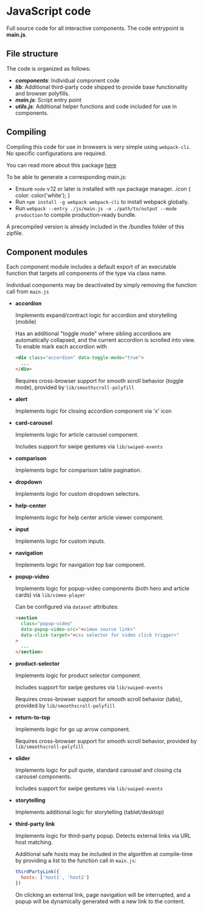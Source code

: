 # JavaScript code

Full source code for all interactive components.
The code entrypoint is **main.js**.

## File structure

The code is organized as follows:

- **_components_**: Individual component code
- **_lib_**: Additional third-party code shipped to provide base functionality and browser polyfills.
- **_main.js_**: Script entry point
- **_utils.js_**: Additional helper functions and code included for use in components.

## Compiling

Compiling this code for use in browsers is very simple using `webpack-cli`.
No specific configurations are required.

You can read more about this package [here](https://github.com/webpack/webpack-cli/blob/master/packages/webpack-cli/README.md)

To be able to generate a corresponding main.js:

- Ensure `node` v.12 or later is installed with `npm` package manager. .icon {
  color: color('white');
  }
- Run `npm install -g webpack webpack-cli` to install webpack globally.
- Run `webpack --entry ./js/main.js -o ./path/to/output --mode production` to compile production-ready bundle.

A precompiled version is already included in the /bundles folder of this zipfile.

## Component modules

Each component module includes a default export of an executable function that targets _all_
components of the type via class name.

Individual components may be deactivated by simply removing the function call from `main.js`

- **accordion**

  Implements expand/contract logic for accordion and storytelling (mobile)

  Has an additional "toggle mode" where sibling accordions are automatically collapsed,
  and the current accordion is scrolled into view. To enable mark each accordion with

  ```html
  <div class="accordion" data-toggle-mode="true">
    ...
  </div>
  ```

  Requires cross-browser support for smooth scroll behavior (toggle mode),
  provided by `lib/smoothscroll-polyfill`

- **alert**

  Implements logic for closing accordion component via 'x' icon

- **card-carousel**

  Implements logic for article carousel component.

  Includes support for swipe gestures via `lib/swiped-events`

- **comparison**

  Implements logic for comparison table pagination.

- **dropdown**

  Implements logic for custom dropdown selectors.

- **help-center**

  Implements logic for help center article viewer component.

- **input**

  Implements logic for custom inputs.

- **navigation**

  Implements logic for navigation top bar component.

- **popup-video**

  Implements logic for popup-video components (both hero and article cards) via `lib/vimeo-player`

  Can be configured via `dataset` attributes:

  ```html
  <section
    class="popup-video"
    data-popup-video-src="<vimeo source link>"
    data-click-target="<css selector for video click trigger>"
  >
    ...
  </section>
  ```

- **product-selector**

  Implements logic for product selector component.

  Includes support for swipe gestures via `lib/swiped-events`

  Requires cross-browser support for smooth scroll behavior (tabs), provided by `lib/smoothscroll-polyfill`

- **return-to-top**

  Implements logic for go up arrow component.

  Requires cross-browser support for smooth scroll behavior, provided by `lib/smoothscroll-polyfill`

- **slider**

  Implements logic for pull quote, standard carousel and closing cta carousel components.

  Includes support for swipe gestures via `lib/swiped-events`

- **storytelling**

  Implements additional logic for storytelling (tablet/desktop)

- **third-party link**

  Implements logic for third-party popup. Detects external links via URL host matching.

  Additional safe hosts may be included in the algorithm at compile-time by providing a
  list to the function call in `main.js`:

  ```js
  thirdPartyLink({
    hosts: ['host1', 'host2']
  })
  ```

  On clicking an external link, page navigation will be interrupted, and a popup will be
  dynamically generated with a new link to the content.
